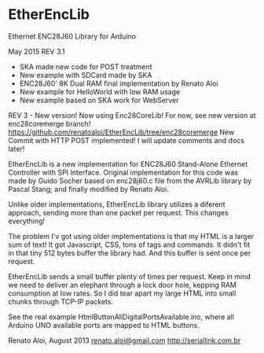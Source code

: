 EtherEncLib
===========

Ethernet ENC28J60 Library for Arduino

May 2015
REV 3.1 
- SKA made new code for POST treatment
- New example with SDCard made by SKA
- ENC28J60' 8K Dual RAM final implementation by Renato Aloi
- New example for HelloWorld with low RAM usage 
- New example based on SKA work for WebServer

REV 3 - New version! Now using Enc28CoreLib! For now, see new version at enc28coremerge branch!
https://github.com/renatoaloi/EtherEncLib/tree/enc28coremerge
New Commit with HTTP POST implemented! I will update comments and docs later! 

EtherEncLib is a new implementation for ENC28J60 Stand-Alone Ethernet Controller with SPI Interface. 
Original implementation for this code was made by Guido Socher based on enc28j60.c file from the 
AVRLib library by Pascal Stang; and finally modified by Renato Aloi.

Unlike older implementations, EtherEncLib library utilizes a diferent approach, 
sending more than one packet per request. This changes everything!

The problem I'v got using older implementations is that my HTML is a larger sum of text!
It got Javascript, CSS, tons of tags and commands. It didn't fit in that tiny 512 bytes 
buffer the library had. And this buffer is sent once per request.

EtherEncLib sends a small buffer plenty of times per request. Keep in mind we need to deliver
an elephant through a lock door hole, kepping RAM consumption at low rates. So I did tear apart
my large HTML into small chunks through TCP-IP packets.

See the real example HtmlButtonAllDigitalPortsAvailable.ino, where all Arduino UNO available ports
are mapped to HTML buttons.

Renato Aloi, August 2013
renato.aloi@gmail.com
http://seriallink.com.br
